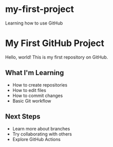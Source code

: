 # my-first-project
Learning how to use GitHub
# My First GitHub Project

Hello, world! This is my first repository on GitHub.

## What I'm Learning
- How to create repositories
- How to edit files
- How to commit changes
- Basic Git workflow

## Next Steps
- Learn more about branches
- Try collaborating with others
- Explore GitHub Actions
